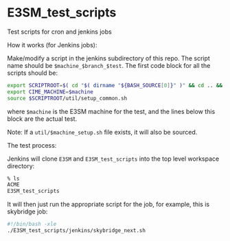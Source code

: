 # E3SM_test_scripts
Test scripts for cron and jenkins jobs

How it works (for Jenkins jobs):

Make/modify a script in the jenkins subdirectory of this repo. The script name 
should be `$machine_$branch_$test`. The first code block for all the 
scripts should be:

```bash
export SCRIPTROOT=$( cd "$( dirname "${BASH_SOURCE[0]}" )" && cd .. && pwd )
export CIME_MACHINE=$machine
source $SCRIPTROOT/util/setup_common.sh
```

where `$machine` is the E3SM machine for the test, and the lines below this 
block are the actual test.

Note: If a `util/$machine_setup.sh` file exists, it will also be sourced.

The test process:

Jenkins will clone  `E3SM` and `E3SM_test_scripts` into the top level workspace 
directory:

```bash
% ls
ACME
E3SM_test_scripts
```
It will then just run the appropriate script for the job, for example, this is 
skybridge job:

```bash
#!/bin/bash -xle
./E3SM_test_scripts/jenkins/skybridge_next.sh
```